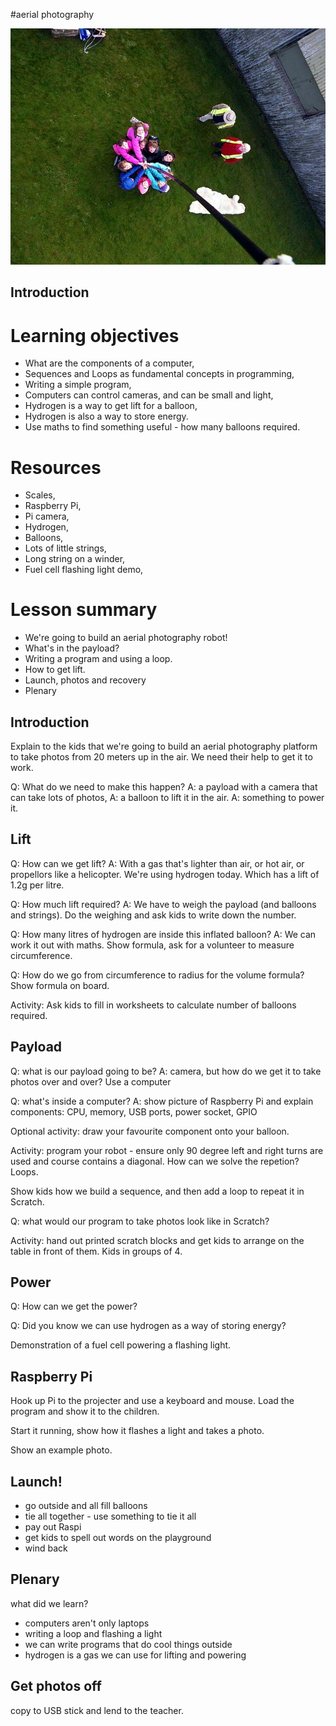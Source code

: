 #aerial photography

![photo](aerialphoto.jpg)

## Introduction

# Learning objectives

* What are the components of a computer,
* Sequences and Loops as fundamental concepts in programming,
* Writing a simple program,
* Computers can control cameras, and can be small and light,
* Hydrogen is a way to get lift for a balloon,
* Hydrogen is also a way to store energy.
* Use maths to find something useful - how many balloons required.

# Resources

* Scales,
* Raspberry Pi,
* Pi camera,
* Hydrogen,
* Balloons,
* Lots of little strings,
* Long string on a winder,
* Fuel cell flashing light demo,

# Lesson summary

* We're going to build an aerial photography robot!
* What's in the payload?
* Writing a program and using a loop.
* How to get lift. 
* Launch, photos and recovery
* Plenary

## Introduction

Explain to the kids that we're going to build an aerial photography platform to take photos from 20 meters up in the air. We need their help to get it to work.

Q: What do we need to make this happen?
A: a payload with a camera that can take lots of photos,
A: a balloon to lift it in the air.
A: something to power it.

## Lift

Q: How can we get lift?
A: With a gas that's lighter than air, or hot air, or propellors like a helicopter. We're using hydrogen today. Which has a lift of 1.2g per litre.

Q: How much lift required?
A: We have to weigh the payload (and balloons and strings). Do the weighing and ask kids to write down the number.

Q: How many litres of hydrogen are inside this inflated balloon?
A: We can work it out with maths. Show formula, ask for a volunteer to measure circumference.

Q: How do we go from circumference to radius for the volume formula? Show formula on board.

Activity: Ask kids to fill in worksheets to calculate number of balloons required.

## Payload

Q: what is our payload going to be?
A: camera, but how do we get it to take photos over and over? Use a computer

Q: what's inside a computer?
A: show picture of Raspberry Pi and explain components: CPU, memory, USB ports, power socket, GPIO

Optional activity: draw your favourite component onto your balloon.

Activity: program your robot - ensure only 90 degree left and right turns are used and course contains a diagonal. How can we solve the repetion? Loops.

Show kids how we build a sequence, and then add a loop to repeat it in Scratch.

Q: what would our program to take photos look like in Scratch?

Activity: hand out printed scratch blocks and get kids to arrange on the table in front of them. Kids in groups of 4.

## Power

Q: How can we get the power?

Q: Did you know we can use hydrogen as a way of storing energy?

Demonstration of a fuel cell powering a flashing light.

## Raspberry Pi

Hook up Pi to the projecter and use a keyboard and mouse. Load the program and show it to the children.

Start it running, show how it flashes a light and takes a photo.

Show an example photo.

## Launch!

* go outside and all fill balloons
* tie all together - use something to tie it all
* pay out Raspi
* get kids to spell out words on the playground
* wind back

## Plenary

what did we learn?

* computers aren't only laptops
* writing a loop and flashing a light
* we can write programs that do cool things outside
* hydrogen is a gas we can use for lifting and powering

## Get photos off

copy to USB stick and lend to the teacher.

